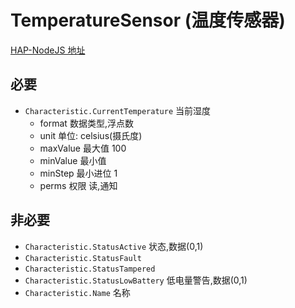 # TemperatureSensor (温度传感器)

[HAP-NodeJS 地址](https://github.com/KhaosT/HAP-NodeJS/blob/master/lib/gen/HomeKitTypes.js#L421)

必要
---
* `Characteristic.CurrentTemperature` 当前湿度
    * format 数据类型,浮点数
    * unit 单位: celsius(摄氏度)
    * maxValue 最大值 100
    * minValue 最小值
    * minStep 最小进位 1
    * perms 权限 读,通知


非必要 
---
* `Characteristic.StatusActive`  状态,数据(0,1)
* `Characteristic.StatusFault`
* `Characteristic.StatusTampered`
* `Characteristic.StatusLowBattery` 低电量警告,数据(0,1)
* `Characteristic.Name` 名称
